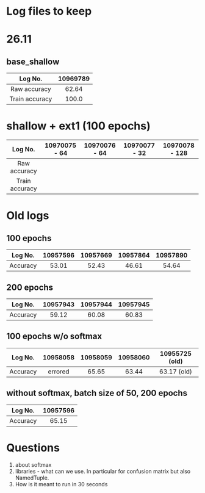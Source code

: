 # Log files to keep


# 26.11
## base_shallow
| Log No. |10969789|
| :---:   | :---: |
| Raw accuracy |62.64|
|Train accuracy| 100.0|

# shallow + ext1 (100 epochs)
| Log No. |10970075 - 64| 10970076 - 64 |10970077 - 32 | 10970078 - 128 |
| :---:   | :---: | :---: | :---: |:---: |
| Raw accuracy | | | | |
|Train accuracy| | | | |


# Old logs

## 100 epochs
| Log No. |10957596|10957669|10957864|10957890|
| :---:   | :---: | :---:   | :---: | :---: |
| Accuracy |53.01|52.43| 46.61 |54.64|

## 200 epochs
| Log No. |10957943|10957944|10957945|
| :---:   | :---: | :---: | :---: |
| Accuracy | 59.12   |  60.08  |  60.83|

## 100 epochs w/o softmax
| Log No. |10958058|10958059|10958060|10955725 (old)
| :---:   | :---: | :---: | :---: | :---: |
| Accuracy | errored  | 65.65  |  63.44| 63.17 (old)


## without softmax, batch size of 50, 200 epochs
| Log No. |10957596|
| :---:   | :---: |
| Accuracy |65.15|

# Questions
1. about softmax
2. libraries - what can we use. In particular for confusion matrix but also NamedTuple.
3. How is it meant to run in 30 seconds
